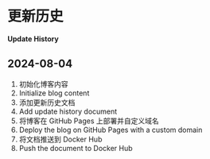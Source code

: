 # 更新历史
**Update History**

## 2024-08-04

1. 初始化博客内容
1. Initialize blog content
2. 添加更新历史文档
2. Add update history document
3. 将博客在 GitHub Pages 上部署并自定义域名
3. Deploy the blog on GitHub Pages with a custom domain
4. 将文档推送到 Docker Hub
4. Push the document to Docker Hub